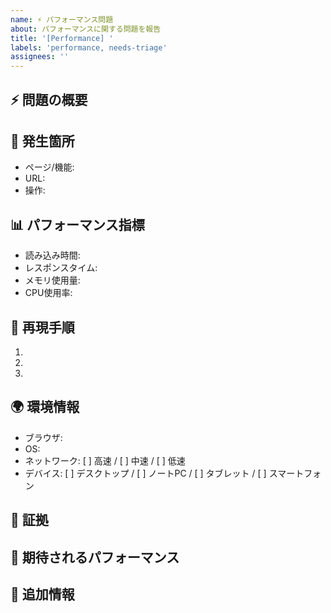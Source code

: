 ```yaml
---
name: ⚡ パフォーマンス問題
about: パフォーマンスに関する問題を報告
title: '[Performance] '
labels: 'performance, needs-triage'
assignees: ''
---
```


## ⚡ 問題の概要
<!-- パフォーマンス問題の内容を説明してください -->

## 📍 発生箇所
<!-- どの機能/ページで問題が発生するか -->
- ページ/機能: 
- URL: 
- 操作: 

## 📊 パフォーマンス指標
<!-- 可能であれば具体的な数値を記載 -->
- 読み込み時間: 
- レスポンスタイム: 
- メモリ使用量: 
- CPU使用率: 

## 🔄 再現手順
1. 
2. 
3. 

## 🌍 環境情報
- ブラウザ: 
- OS: 
- ネットワーク: [ ] 高速 / [ ] 中速 / [ ] 低速
- デバイス: [ ] デスクトップ / [ ] ノートPC / [ ] タブレット / [ ] スマートフォン

## 📸 証拠
<!-- Performance ProfilerやNetwork タブのスクリーンショット -->

## 🎯 期待されるパフォーマンス
<!-- どの程度のパフォーマンスを期待しているか -->

## 📝 追加情報
<!-- その他関連する情報 -->